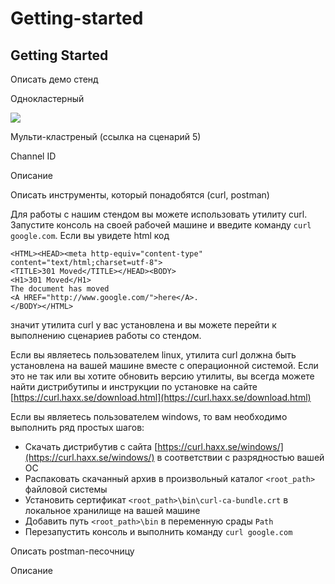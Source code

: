 # Getting-started

## Getting Started

Описать демо стенд 

Однокластерный

![](https://lh6.googleusercontent.com/dPJFHMSUSl-6EMBplN0oFG0nBDXeKqLCj37LeqCPx5iXBfZ_4JeoT-CiU3sbXXnfBo9xh-Dj2BrgiFqX72HQ7SmB8omD9yKJzGkyMjpsuLirrqQZdwcPJWSif1SeJMlVQ_2D4cKj)

Мульти-кластреный \(ссылка на сценарий 5\)  


Channel ID

Описание

Описать инструменты, который понадобятся \(curl, postman\)

 Для работы с нашим стендом вы можете использовать утилиту curl. Запустите консоль на своей рабочей машине и введите команду `curl google.com`. Если вы увидете html код

```text
<HTML><HEAD><meta http-equiv="content-type" content="text/html;charset=utf-8">
<TITLE>301 Moved</TITLE></HEAD><BODY>
<H1>301 Moved</H1>
The document has moved
<A HREF="http://www.google.com/">here</A>.
</BODY></HTML>
```

значит утилита curl у вас установлена и вы можете перейти к выполнению сценариев работы со стендом.

Если вы являетесь пользователем linux, утилита curl должна быть установлена на вашей машине вместе с операционной системой. Если это не так или вы хотите обновить версию утилиты, вы всегда можете найти дистрибутипы и инструкции по установке на сайте [https://curl.haxx.se/download.html](https://curl.haxx.se/download.html)

Если вы являетесь пользователем windows, то вам необходимо выполнить ряд простых шагов: 

* Скачать дистрибутив с сайта [https://curl.haxx.se/windows/](https://curl.haxx.se/windows/) в соответствии с разрядностью вашей ОС
* Распаковать скачанный архив в произвольный каталог `<root_path>`  файловой системы
* Установить сертификат `<root_path>\bin\curl-ca-bundle.crt` в локальное хранилище на вашей машине
* Добавить путь `<root_path>\bin` в переменную срады `Path`
* Перезапустить консоль и выполнить команду `curl google.com`

Описать postman-песочницу

Описание  


